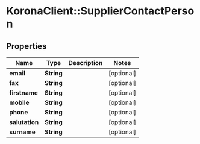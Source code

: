 # KoronaClient::SupplierContactPerson

## Properties
Name | Type | Description | Notes
------------ | ------------- | ------------- | -------------
**email** | **String** |  | [optional] 
**fax** | **String** |  | [optional] 
**firstname** | **String** |  | [optional] 
**mobile** | **String** |  | [optional] 
**phone** | **String** |  | [optional] 
**salutation** | **String** |  | [optional] 
**surname** | **String** |  | [optional] 


